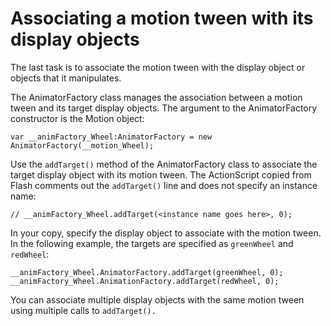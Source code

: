 # Associating a motion tween with its display objects

<div>

The last task is to associate the motion tween with the display object or
objects that it manipulates.

The AnimatorFactory class manages the association between a motion tween and its
target display objects. The argument to the AnimatorFactory constructor is the
Motion object:

<div>

    var __animFactory_Wheel:AnimatorFactory = new AnimatorFactory(__motion_Wheel);

</div>

Use the `addTarget()` method of the AnimatorFactory class to associate the
target display object with its motion tween. The ActionScript copied from Flash
comments out the `addTarget()` line and does not specify an instance name:

    // __animFactory_Wheel.addTarget(<instance name goes here>, 0);

In your copy, specify the display object to associate with the motion tween. In
the following example, the targets are specified as `greenWheel` and `redWheel`:

<div>

    __animFactory_Wheel.AnimatorFactory.addTarget(greenWheel, 0);
    __animFactory_Wheel.AnimationFactory.addTarget(redWheel, 0);

</div>

You can associate multiple display objects with the same motion tween using
multiple calls to `addTarget().`

</div>

<div>

<div>

</div>

</div>
